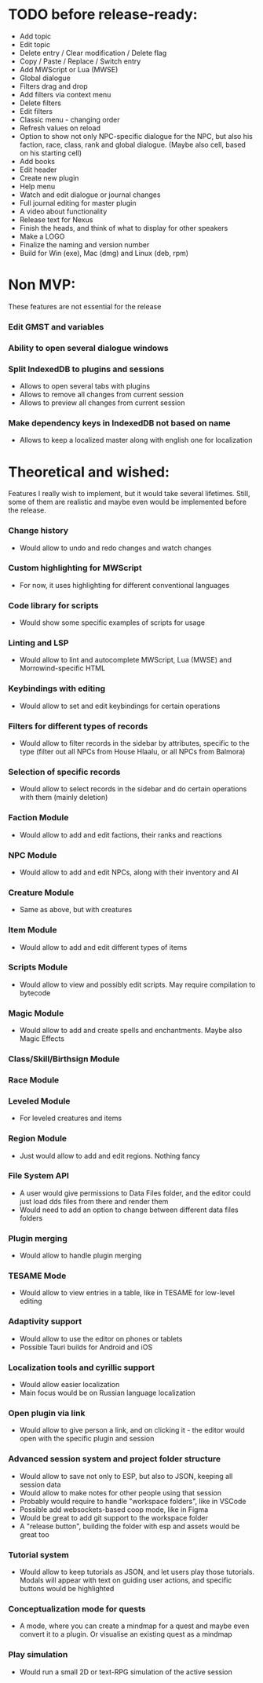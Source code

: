 # TODO before release-ready:
- Add topic
- Edit topic
- Delete entry / Clear modification / Delete flag
- Copy / Paste / Replace / Switch entry
- Add MWScript or Lua (MWSE)
- Global dialogue
- Filters drag and drop
- Add filters via context menu
- Delete filters
- Edit filters
- Classic menu - changing order
- Refresh values on reload
- Option to show not only NPC-specific dialogue for the NPC, but also his faction, race, class, rank and global dialogue. (Maybe also cell, based on his starting cell)
- Add books
- Edit header
- Create new plugin
- Help menu
- Watch and edit dialogue or journal changes
- Full journal editing for master plugin
- A video about functionality
- Release text for Nexus
- Finish the heads, and think of what to display for other speakers
- Make a LOGO
- Finalize the naming and version number
- Build for Win (exe), Mac (dmg) and Linux (deb, rpm)

# Non MVP:
These features are not essential for the release
### Edit GMST and variables
### Ability to open several dialogue windows
### Split IndexedDB to plugins and sessions 
- Allows to open several tabs with plugins
- Allows to remove all changes from current session
- Allows to preview all changes from current session
### Make dependency keys in IndexedDB not based on name
- Allows to keep a localized master along with english one for localization
# Theoretical and wished:
Features I really wish to implement, but it would take several lifetimes. Still, some of them are realistic and maybe even would be implemented before the release.
### Change history
- Would allow to undo and redo changes and watch changes
### Custom highlighting for MWScript
- For now, it uses highlighting for different conventional languages
### Code library for scripts
- Would show some specific examples of scripts for usage
### Linting and LSP
- Would allow to lint and autocomplete MWScript, Lua (MWSE) and Morrowind-specific HTML
### Keybindings with editing
- Would allow to set and edit keybindings for certain operations
### Filters for different types of records
- Would allow to filter records in the sidebar by attributes, specific to the type (filter out all NPCs from House Hlaalu, or all NPCs from Balmora)
### Selection of specific records
- Would allow to select records in the sidebar and do certain operations with them (mainly deletion)
### Faction Module
- Would allow to add and edit factions, their ranks and reactions
### NPC Module
- Would allow to add and edit NPCs, along with their inventory and AI
### Creature Module
- Same as above, but with creatures
### Item Module
- Would allow to add and edit different types of items
### Scripts Module
- Would allow to view and possibly edit scripts. May require compilation to bytecode
### Magic Module
- Would allow to add and create spells and enchantments. Maybe also Magic Effects
### Class/Skill/Birthsign Module
### Race Module
### Leveled Module
- For leveled creatures and items
### Region Module
- Just would allow to add and edit regions. Nothing fancy
### File System API
- A user would give permissions to Data Files folder, and the editor could just load dds files from there and render them
- Would need to add an option to change between different data files folders
### Plugin merging
- Would allow to handle plugin merging
### TESAME Mode 
- Would allow to view entries in a table, like in TESAME for low-level editing
### Adaptivity support
- Would allow to use the editor on phones or tablets
- Possible Tauri builds for Android and iOS
### Localization tools and cyrillic support
- Would allow easier localization
- Main focus would be on Russian language localization
### Open plugin via link
- Would allow to give person a link, and on clicking it - the editor would open with the specific plugin and session
### Advanced session system and project folder structure
- Would allow to save not only to ESP, but also to JSON, keeping all session data
- Would allow to make notes for other people using that session
- Probably would require to handle "workspace folders", like in VSCode
- Possible add websockets-based coop mode, like in Figma
- Would be great to add git support to the workspace folder
- A "release button", building the folder with esp and assets would be great too
### Tutorial system
- Would allow to keep tutorials as JSON, and let users play those tutorials. Modals will appear with text on guiding user actions, and specific buttons would be highlighted
### Conceptualization mode for quests
- A mode, where you can create a mindmap for a quest and maybe even convert it to a plugin. Or visualise an existing quest as a mindmap
### Play simulation
- Would run a small 2D or text-RPG simulation of the active session
  